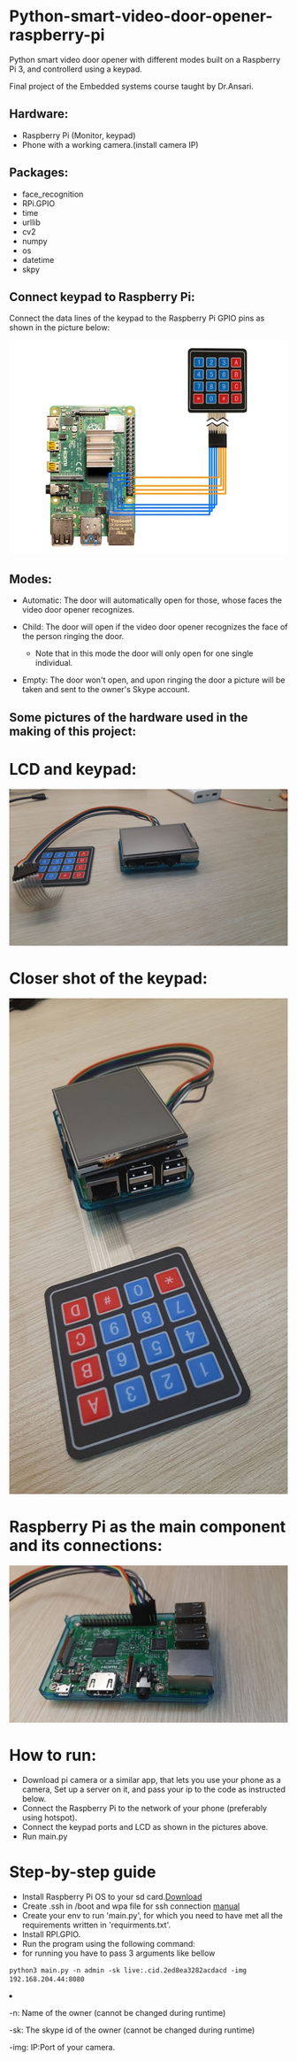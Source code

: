 # Python-smart-video-door-opener-raspberry-pi
Python smart video door opener with different modes built on a Raspberry Pi 3, and controllerd using a keypad.

Final project of the Embedded systems course taught by Dr.Ansari.

## Hardware:
- Raspberry Pi (Monitor, keypad)
- Phone with a working camera.(install camera IP)

## Packages:
- face_recognition
- RPi.GPIO
- time
- urllib
- cv2
- numpy
- os
- datetime
- skpy

## Connect keypad to Raspberry Pi:
Connect the data lines of the keypad to the Raspberry Pi GPIO pins as shown in the picture below:

![Keypad GPIO-pin setup](/keypad-how-to-connect.jpg)

## Modes:
- Automatic: The door will automatically open for those, whose faces the video door opener recognizes. 

- Child: The door will open if the video door opener recognizes the face of the person ringing the door.

  - Note that in this mode the door will only open for one single individual.

- Empty: The door won't open, and upon ringing the door a picture will be taken and sent to the owner's Skype account.

## Some pictures of the hardware used in the making of this project:
# LCD and keypad:
![Monitor](/Lcd.jpg)
# Closer shot of the keypad:
![Keypad](/Keypad.jpg)
# Raspberry Pi as the main component and its connections:
![Raspberry](/Raspberry-pi-with-connections.jpg)

# How to run:
- Download pi camera or a similar app, that lets you use your phone as a camera, Set up a server on it, and pass your ip to the code as instructed below.
- Connect the Raspberry Pi to the network of your phone (preferably using hotspot).
- Connect the keypad ports and LCD as shown in the pictures above.
- Run main.py

# Step-by-step guide
+ Install Raspberry Pi OS to your sd card.[Download](https://www.raspberrypi.com/software/)
+ Create .ssh in /boot and wpa file for ssh connection [manual](https://spin.atomicobject.com/2019/06/09/raspberry-pi-laptop-display/)
+ Create your env to run 'main.py', for which you need to have met all the requirements written in 'requirments.txt'.
+ Install RPI.GPIO.
+ Run the program using the following command:
+ for running you have to pass 3 arguments like bellow 
```console
python3 main.py -n admin -sk live:.cid.2ed8ea3282acdacd -img 192.168.204.44:8080
```

<li>

-n: Name of the owner (cannot be changed during runtime)

-sk: The skype id of the owner (cannot be changed during runtime)

-img: IP:Port of your camera.
</li>
